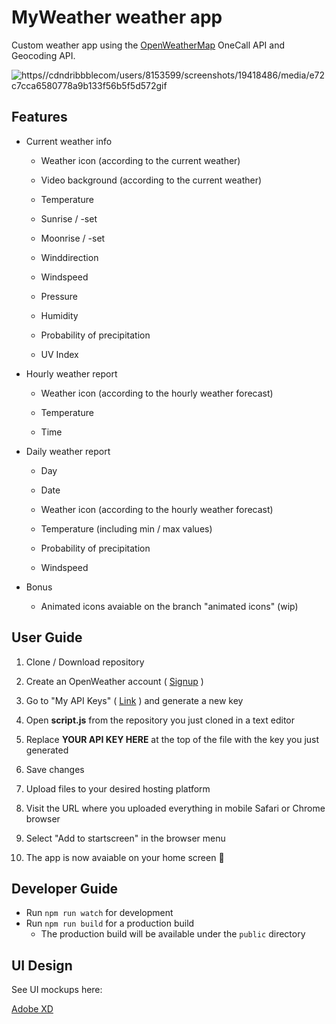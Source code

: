# MyWeather weather app

Custom weather app using the [OpenWeatherMap](https://openweathermap.org/) OneCall API and Geocoding API.

![https//cdndribbblecom/users/8153599/screenshots/19418486/media/e72c7cca6580778a9b133f56b5f5d572gif](https://cdn.dribbble.com/users/8153599/screenshots/19418486/media/e72c7cca6580778a9b133f56b5f5d572.gif)

## Features

- Current weather info
  
  - Weather icon (according to the current weather)
    
  - Video background (according to the current weather)
    
  - Temperature
    
  - Sunrise / -set
    
  - Moonrise / -set
    
  - Winddirection
    
  - Windspeed
    
  - Pressure
    
  - Humidity
    
  - Probability of precipitation
    
  - UV Index
    
- Hourly weather report
  
  - Weather icon (according to the hourly weather forecast)
    
  - Temperature
    
  - Time
    
- Daily weather report
  
  - Day
    
  - Date
    
  - Weather icon (according to the hourly weather forecast)
    
  - Temperature (including min / max values)
    
  - Probability of precipitation
    
  - Windspeed
    
- Bonus
  
  - Animated icons avaiable on the branch "animated icons" (wip)
    

## User Guide

1. Clone / Download repository
  
2. Create an OpenWeather account ( [Signup](https://home.openweathermap.org/users/sign_up) )
  
3. Go to "My API Keys" ( [Link](https://home.openweathermap.org/api_keys) ) and generate a new key
  
4. Open **script.js** from the repository you just cloned in a text editor
  
5. Replace **YOUR API KEY HERE** at the top of the file with the key you just generated
  
6. Save changes
  
7. Upload files to your desired hosting platform
  
8. Visit the URL where you uploaded everything in mobile Safari or Chrome browser
  
9. Select "Add to startscreen" in the browser menu
  
10. The app is now avaiable on your home screen 🎉
  

## Developer Guide

- Run `npm run watch` for development
- Run `npm run build` for a production build
  - The production build will be available under the `public` directory

## UI Design

See UI mockups here:

[Adobe XD](https://xd.adobe.com/view/58a4360b-ef00-4879-bb6b-667ed9845269-0df7/grid)